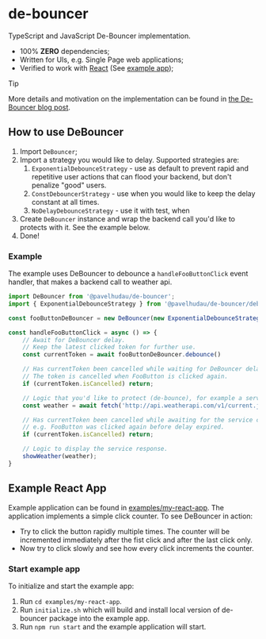 # de-bouncer

TypeScript and JavaScript De-Bouncer implementation.

* 100% **ZERO** dependencies;
* Written for UIs, e.g. Single Page web applications;
* Verified to work with [React](https://react.dev) (See [example app](./examples/my-react-app/));

> [!TIP]
> More details and motivation on the implementation can be found in [the De-Bouncer blog post](https://programhappy.net/2023/04/29/de-bouncer/).

## How to use DeBouncer

1. Import `DeBouncer`;
1. Import a strategy you would like to delay. Supported strategies are:
   1. `ExponentialDebounceStrategy` - use as default to prevent rapid and repetitive user actions that can flood your backend, but don't penalize "good" users.
   1. `ConstDebouncerStrategy` - use when you would like to keep the delay constant at all times.
   1. `NoDelayDebounceStrategy` - use it with test, when 
1. Create `DeBouncer` instance and wrap the backend call you'd like to protects with it. See the example below.
1. Done!

### Example

The example uses DeBouncer to debounce a `handleFooButtonClick` event handler, that makes a backend call to weather api.

```js
import DeBouncer from '@pavelhudau/de-bouncer';
import { ExponentialDebounceStrategy } from '@pavelhudau/de-bouncer/debounce-strategies';

const fooButtonDeBouncer = new DeBouncer(new ExponentialDebounceStrategy());

const handleFooButtonClick = async () => {
    // Await for DeBouncer delay.
    // Keep the latest clicked token for further use.
    const currentToken = await fooButtonDeBouncer.debounce()

    // Has currentToken been cancelled while waiting for DeBouncer delay to expire?
    // The token is cancelled when FooButton is clicked again.
    if (currentToken.isCancelled) return;

    // Logic that you'd like to protect (de-bounce), for example a service call.
    const weather = await fetch('http://api.weatherapi.com/v1/current.json')

    // Has currentToken been cancelled while awaiting for the service call,
    // e.g. FooButton was clicked again before delay expired.
    if (currentToken.isCancelled) return;

    // Logic to display the service response.
    showWeather(weather);
}
```

## Example React App

Example application can be found in [examples/my-react-app](./examples/my-react-app/).
The application implements a simple click counter.
To see DeBouncer in action:
* Try to click the button rapidly multiple times. The counter will be incremented immediately after the fist click and after the last click only.
* Now try to click slowly and see how every click increments the counter.

### Start example app

To initialize and start the example app:
1. Run `cd examples/my-react-app`.
1. Run `initialize.sh` which will build and install local version of de-bouncer package into the example app.
1. Run `npm run start` and the example application will start.